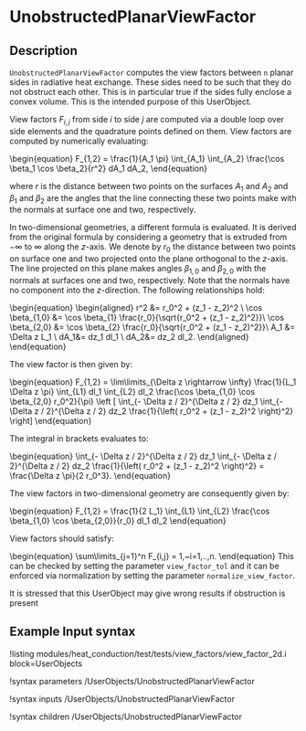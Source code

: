 # UnobstructedPlanarViewFactor

## Description

`UnobstructedPlanarViewFactor` computes the view factors between `n` planar sides in radiative heat exchange.
These sides need to be such that they do not obstruct each other. This is in particular true if the sides fully enclose
a convex volume. This is the intended purpose of this UserObject.

View factors $F_{i,j}$ from side $i$ to side $j$ are computed via a double loop over side elements and the quadrature points
defined on them. View factors are computed by numerically evaluating:

\begin{equation}
  F_{1,2} = \frac{1}{A_1 \pi} \int_{A_1} \int_{A_2}  \frac{\cos \beta_1 \cos \beta_2}{r^2}  dA_1 dA_2,
\end{equation}

where $r$ is the distance between two points on the surfaces $A_1$ and $A_2$ and $\beta_1$ and $\beta_2$ are the angles that the line connecting these two points make with the normals at surface one and two, respectively.

In two-dimensional geometries, a different formula is evaluated. It is derived from the original
formula by considering a geometry that is extruded from $-\infty$ to $\infty$ along the $z$-axis.
We denote by $r_0$ the distance between two points on surface one and two projected onto the plane orthogonal to the $z$-axis. The line projected on this plane makes angles $\beta_{1,0}$ and $\beta_{2,0}$ with the normals at surfaces one and two, respectively. Note that the normals have no component into the $z$-direction. The following relationships hold:

\begin{equation}
  \begin{aligned}
    r^2 &= r_0^2 + (z_1 - z_2)^2 \\
    \cos \beta_{1,0} &= \cos \beta_{1}  \frac{r_0}{\sqrt{r_0^2 + (z_1 - z_2)^2}}\\
    \cos \beta_{2,0} &= \cos \beta_{2}  \frac{r_0}{\sqrt{r_0^2 + (z_1 - z_2)^2}}\\
    A_1 &= \Delta z L_1 \\
    dA_1&= dz_1 dl_1 \\
    dA_2&= dz_2 dl_2.
  \end{aligned}
\end{equation}

The view factor is then given by:

\begin{equation}
  F_{1,2} = \lim\limits_{\Delta z \rightarrow \infty} \frac{1}{L_1 \Delta z \pi} \int_{L1} dl_1
  \int_{L2} dl_2
  \frac{\cos \beta_{1,0} \cos \beta_{2,0} r_0^2}{\pi}
  \left [ \int_{- \Delta z / 2}^{\Delta z / 2} dz_1
  \int_{- \Delta z / 2}^{\Delta z / 2} dz_2 \frac{1}{\left( r_0^2 + (z_1 - z_2)^2 \right)^2} \right]
\end{equation}

The integral in brackets evaluates to:

\begin{equation}
\int_{- \Delta z / 2}^{\Delta z / 2} dz_1
\int_{- \Delta z / 2}^{\Delta z / 2} dz_2 \frac{1}{\left( r_0^2 + (z_1 - z_2)^2 \right)^2}
 = \frac{\Delta z \pi}{2 r_0^3}.
\end{equation}

The view factors in two-dimensional geometry are consequently given by:

\begin{equation}
  F_{1,2} = \frac{1}{2 L_1} \int_{L1}  \int_{L2}
  \frac{\cos \beta_{1,0} \cos \beta_{2,0}}{r_0} dl_1 dl_2
\end{equation}

View factors should satisfy:

\begin{equation}
  \sum\limits_{j=1}^n F_{i,j} = 1,~i=1,..,n.
\end{equation}
This can be checked by setting the parameter `view_factor_tol` and it can be enforced via normalization by setting the
parameter `normalize_view_factor`.

It is stressed that this UserObject may give wrong results if obstruction is present

## Example Input syntax

!listing modules/heat_conduction/test/tests/view_factors/view_factor_2d.i
block=UserObjects

!syntax parameters /UserObjects/UnobstructedPlanarViewFactor

!syntax inputs /UserObjects/UnobstructedPlanarViewFactor

!syntax children /UserObjects/UnobstructedPlanarViewFactor
